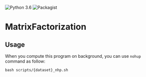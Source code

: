 ![Python 3.6](https://img.shields.io/badge/python-3.6-green.svg)
![Packagist](https://img.shields.io/badge/Pytorch-1.7.1-red.svg)  
# MatrixFactorization  
## Usage  
When you compute this program on background, you can use `nohup` command as follow:  
~~~
bash scripts/{dataset}_nhp.sh
~~~  
